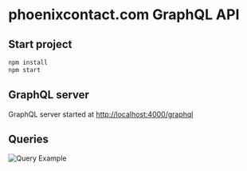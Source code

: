 # phoenixcontact.com GraphQL API

## Start project

```bash
npm install
npm start
```

## GraphQL server

GraphQL server started at [http://localhost:4000/graphql](http://localhost:4000/graphql)

## Queries

![Query Example](https://raw.githubusercontent.com/konopkov/pxc-products-api-graphql/images/master/query-example-name.png)
